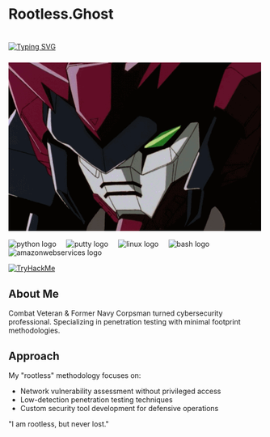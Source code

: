 # Rootless.Ghost


<h1 align="left"></h1>

[![Typing SVG](https://readme-typing-svg.demolab.com?font=Press+Start+2P&weight=200&size=16&pause=1000&color=9D1AF7&center=true&multiline=true&width=435&lines=Hello+this+is+my+Github+profile,;The+quieter+you+become,+the+more+you+can+hear.+)](https://git.io/typing-svg)

###
![image alt](https://github.com/Epyon-Nebula/Epyon-Nebula/blob/28e3d9cf43506da3cc8d78cbf8e47d01418c9907/Epyon-eyes.gphy.gif)

<div align="left">
  <img src="https://cdn.jsdelivr.net/gh/devicons/devicon/icons/python/python-original.svg" height="40" alt="python logo"  />
  <img width="12" />
  <img src="https://cdn.jsdelivr.net/gh/devicons/devicon/icons/putty/putty-original.svg" height="40" alt="putty logo"  />
  <img width="12" />
  <img src="https://cdn.simpleicons.org/linux/FCC624" height="40" alt="linux logo"  />
  <img width="12" />
  <img src="https://cdn.jsdelivr.net/gh/devicons/devicon/icons/bash/bash-original.svg" height="40" alt="bash logo"  />
  <img width="12" />
  <img src="https://cdn.jsdelivr.net/gh/devicons/devicon/icons/amazonwebservices/amazonwebservices-line-wordmark.svg" height="40" alt="amazonwebservices logo"  />
  <img width="12" />
</div>


[![TryHackMe](https://img.shields.io/badge/TryHackMe-8A2BE2?style=for-the-badge&logo=tryhackme&logoColor=FF0000)](https://tryhackme.com/p/RootlessGhost) 

## About Me
Combat Veteran & Former Navy Corpsman turned cybersecurity professional. Specializing in penetration testing with minimal footprint methodologies.

## Approach
My "rootless" methodology focuses on:
- Network vulnerability assessment without privileged access
- Low-detection penetration testing techniques
- Custom security tool development for defensive operations




"I am rootless, but never lost."


###

###
